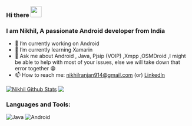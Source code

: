 ### Hi there <img src="https://raw.githubusercontent.com/MartinHeinz/MartinHeinz/master/wave.gif" width="30px"> 
<h3 >I am Nikhil, A passionate Android developer from India</h3>

- 🔭 I’m currently working on Android
- 🌱 I’m currently learning Xamarin
- 💬 Ask me about Android , Java, Pjsip (VOIP) ,Xmpp ,OSMDroid ,I might be able to help with most of your issues, else we will take down that error together 😁
- 📫 How to reach me: nikhilranjan914@gmail.com (or) <a href="https://www.linkedin.com/in/nikhil-ranjan-52311575/" target="blank">LinkedIn</a>


<a href="https://github.com/nikhil914">
<img align="center" alt="Nikhil Github Stats" src="https://github-readme-stats.codestackr.vercel.app/api?username=nikhil914&show_icons=true&hide_border=true&count_private=true&include_all_commits=true&theme=radical" /></a>
<a href="https://github.com/nikhil914">
  <img align="center" src="https://github-readme-stats.anuraghazra1.vercel.app/api/top-langs/?username=nikhil914&layout=compact&theme=radical" />
</a>


<h3 align="left">Languages and Tools:</h3>
<p>
  <img alt="Java" src="https://img.shields.io/badge/-java-45b8d8?style=flat-square&logo=react&logoColor=white" />
  <img alt="Android" src="https://img.shields.io/badge/-Android-8DD6F9?style=flat-square&logo=webpack&logoColor=white" /> 
  

</p>


